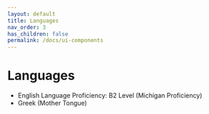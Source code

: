```yaml
---
layout: default
title: Languages
nav_order: 3
has_children: false
permalink: /docs/ui-components
---
```


# Languages

- English Language Proficiency: B2 Level (Michigan Proficiency)
- Greek (Mother Tongue)
